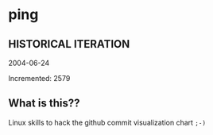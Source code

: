 # ping

## HISTORICAL ITERATION
2004-06-24

Incremented: 2579

## What is this?? 
Linux skills to hack the github commit visualization chart `;-)`
